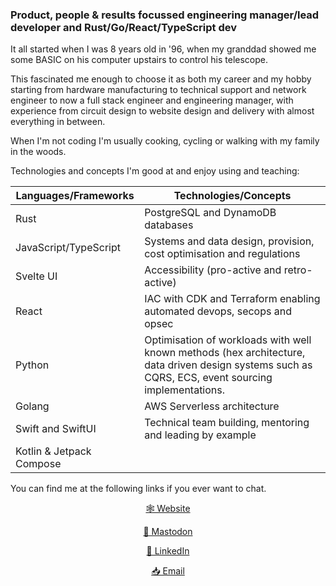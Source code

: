 ### Product, people & results focussed engineering manager/lead developer and Rust/Go/React/TypeScript dev

It all started when I was 8 years old in '96, when my granddad showed me some BASIC on his computer upstairs to control his telescope. 

This fascinated me enough to choose it as both my career and my hobby starting from hardware manufacturing to technical support and network engineer to now a full stack engineer and engineering manager, with experience from circuit design to website design and delivery with almost everything in between.

When I'm not coding I'm usually cooking, cycling or walking with my family in the woods.

Technologies and concepts I'm good at and enjoy using and teaching:

| Languages/Frameworks  | Technologies/Concepts                                                          |
|-----------------------|--------------------------------------------------------------------------------|
| Rust                  | PostgreSQL and DynamoDB databases                                              |
| JavaScript/TypeScript | Systems and data design, provision, cost optimisation and regulations          |
| Svelte UI             | Accessibility (pro-active and retro-active)                                    |
| React                 | IAC with CDK and Terraform enabling automated devops, secops and opsec         |
| Python                | Optimisation of workloads with well known methods (hex architecture, data driven design systems such as CQRS, ECS, event sourcing implementations.                                 |
| Golang                | AWS Serverless architecture                                                              |
| Swift and SwiftUI     | Technical team building, mentoring and leading by example |
| Kotlin & Jetpack Compose  |  |

You can find me at the following links if you ever want to chat.

<p align="center">
    <a target="_blank" title="Dave Mackintosh - Full stack developer" href="https://dav3.co">🕸 Website</a>
</p>
<p align="center">
    <a rel="me" href="https://fosstodon.org/@davemackintosh">🐘 Mastodon</a>
</p>
<p align="center">
    <a target="_blank" title="Dave Mackintosh LinkedIn" href="https://www.linkedin.com/in/dav3">💼 LinkedIn</a>
</p>
<p align="center">
    <a target="_blank" title="Dave Mackintosh Email" href="mailto: me+github@davemackintosh.co.uk">📥 Email</a>  
</p>

